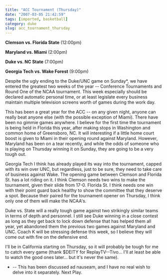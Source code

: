 ```yaml
---
title: "ACC Tournament (Thursday)"
date: "2007-03-05 21:42:59"
tags: [imported, basketball]
category: duke
slug: acc_tournament_thursday
---
```


<strong>Clemson vs. Florida State</strong> (12:00pm)

<strong>Maryland vs. Miami</strong> (2:00pm)

<strong>Duke vs. NC State</strong> (7:00pm)

<strong>Georgia Tech vs. Wake Forest</strong> (9:00pm)

Despite the ugly ending to the Duke/UNC game on Sunday\*, we have entered the
greatest two weeks of the year -- Conference Tournaments and Round One of the
NCAA tournament. This week especially should be declared automatic personal
time, or at least legislate every business maintain multiple television screens
worth of games during the work day.

This has been a great year for the ACC -- on any given night, anyone can really
beat anyone else (with the possible exception of Miami). There have been no
gimmie games anywhere. I believe for the first time the tournament is being held
in Florida this year, after making stops in Washington and common home of
Greensboro, NC. It will interesting if a little home court boost is given to
Miami in their opening round against Maryland. However, Maryland has been on a
tear recently, and while the odds of someone who is playing on Thursday winning
it on Sunday, they are going to be a very tough out.

Georgia Tech I think has already played its way into the tournament, capped with
its win over UNC, but regardless, just to be sure, they need to take care of
business against Wake. The opening game between Clemson and Florida St. has a
lot riding on it. I think Clemson needs two wins to make the tournament, given
their slide from 17-0. Florida St. I think needs one win with their point guard
back healthy to show the committee that they deserve a spot. Because their
paired for the tournament opener on Thursday, I think only one of them will make
the NCAA's.

Duke vs. State will a really tough game against two strikingly similar teams in
terms of depth and personnel. I still see Duke winning in a close contest as
long as they get back to lock down defense that has helped them all year, yet
abandoned them the previous two games against Maryland and UNC. Coach K will be
stressing defense this week, so I believe they will come out with fire on the
defensive end.

I'll be in California starting on Thursday, so it will probably be tough for me
to catch every game (thank $DEITY for ReplayTV--Tivo... I'll at least be able to
watch the good ones later... but it's never the same).

* -- This has been discussed ad nauseam, and I have no real wish to delve into
  it separately. Next Play.
